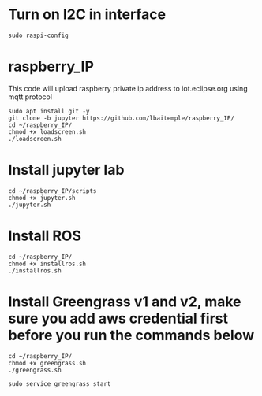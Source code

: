 # Turn on I2C in interface
```
sudo raspi-config
```

# raspberry_IP
This code will upload raspberry private ip address to iot.eclipse.org using mqtt protocol
```
sudo apt install git -y
git clone -b jupyter https://github.com/lbaitemple/raspberry_IP/
cd ~/raspberry_IP/
chmod +x loadscreen.sh
./loadscreen.sh
```

# Install jupyter lab
```
cd ~/raspberry_IP/scripts
chmod +x jupyter.sh
./jupyter.sh

```

# Install ROS

```
cd ~/raspberry_IP/
chmod +x installros.sh
./installros.sh
```


# Install Greengrass v1 and v2, make sure you add aws credential first before you run the commands below
```
cd ~/raspberry_IP/
chmod +x greengrass.sh
./greengrass.sh
```

```
sudo service greengrass start
```
